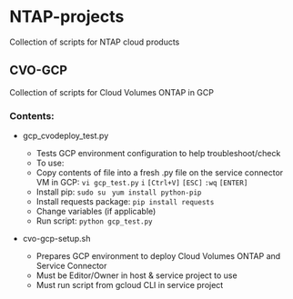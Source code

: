 # NTAP-projects
Collection of scripts for NTAP cloud products

## CVO-GCP
Collection of scripts for Cloud Volumes ONTAP in GCP

### Contents:
- gcp_cvodeploy_test.py
  - Tests GCP environment configuration to help troubleshoot/check
  - To use:
   - Copy contents of file into a fresh .py file on the service connector VM in GCP:
   ```vi gcp_test.py```
   ```i```
   ```[Ctrl+V]```
   ```[ESC]```
   ```:wq```
   ```[ENTER]```
   - Install pip:
   ```sudo su```
   ``` yum install python-pip```
   - Install requests package:
   ```pip install requests```
   - Change variables (if applicable)
   - Run script:
   ```python gcp_test.py```
   

- cvo-gcp-setup.sh
  - Prepares GCP environment to deploy Cloud Volumes ONTAP and Service Connector
  - Must be Editor/Owner in host & service project to use
  - Must run script from gcloud CLI in service project
